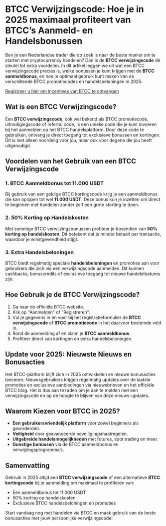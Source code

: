 
<h1>BTCC Verwijzingscode: Hoe je in 2025 maximaal profiteert van BTCC’s Aanmeld- en Handelsbonussen</h1>
<p>Ben je een Nederlandse trader die op zoek is naar de beste manier om te starten met cryptocurrency handelen? Dan is de <strong>BTCC verwijzingscode</strong> dé sleutel tot extra voordelen. In dit artikel leggen we uit wat een BTCC verwijzingscode precies is, welke bonussen je kunt krijgen met de <strong>BTCC aanmeldbonus</strong>, en hoe je optimaal gebruik kunt maken van de verschillende BTCC promotiecodes en handelsbeloningen in 2025.</p>
<p><a href="https://partner.btcc.com/us/c/BTCCBONUS/9303" target="_blank">Registreer u hier om incentives van BTCC te ontvangen</a></p>

<img src="https://images.mirror-media.xyz/publication-images/hqUnb1SNqiBLtBbWor7b2.png?height=960&amp;width=1920" decoding="async" data-nimg="fill" class="css-xah9so" style="position:absolute;top:0;left:0;bottom:0;right:0;box-sizing:border-box;padding:0;border:none;margin:auto;display:block;width:0;height:0;min-width:100%;max-width:100%;min-height:100%;max-height:100%">
<h2>Wat is een BTCC Verwijzingscode?</h2>
<p>Een <strong>BTCC verwijzingscode</strong>, ook wel bekend als BTCC promotiecode, uitnodigingscode of referral code, is een unieke code die je kunt invoeren bij het aanmelden op het BTCC handelsplatform. Door deze code te gebruiken, ontvang je direct toegang tot exclusieve bonussen en kortingen. Dit is niet alleen voordelig voor jou, maar ook voor degene die jou heeft uitgenodigd.</p>
<h2>Voordelen van het Gebruik van een BTCC Verwijzingscode</h2>
<h3>1. BTCC Aanmeldbonus tot 11.000 USDT</h3>
<p>Bij gebruik van een geldige BTCC kortingscode krijg je een aanmeldbonus die kan oplopen tot wel <strong>11.000 USDT</strong>. Deze bonus kun je inzetten om direct te beginnen met handelen zonder zelf een grote storting te doen.</p>
<h3>2. 50% Korting op Handelskosten</h3>
<p>Met sommige BTCC verwijzingsbonussen profiteer je bovendien van <strong>50% korting op handelskosten</strong>. Dit betekent dat je minder betaalt per transactie, waardoor je winstgevendheid stijgt.</p>
<h3>3. Extra Handelsbeloningen</h3>
<p>BTCC biedt regelmatig speciale <strong>handelsbeloningen</strong> en promoties aan voor gebruikers die zich via een verwijzingscode aanmelden. Dit kunnen cashbacks, bonuscredits of exclusieve toegang tot nieuwe handelsfeatures zijn.</p>
<h2>Hoe Gebruik je de BTCC Verwijzingscode?</h2>
<ol>
<li>Ga naar de officiële BTCC website.</li>
<li>Klik op "Aanmelden" of "Registreren".</li>
<li>Vul je gegevens in en voer bij het registratieformulier de <strong>BTCC verwijzingscode</strong> of <strong>BTCC promotiecode</strong> in het daarvoor bestemde veld in.</li>
<li>Rond de aanmelding af en claim je <strong>BTCC aanmeldbonus</strong>.</li>
<li>Profiteer direct van kortingen en extra handelsbeloningen.</li>
</ol>
<h2>Update voor 2025: Nieuwste Nieuws en Bonusacties</h2>
<p>Het BTCC-platform blijft zich in 2025 ontwikkelen en nieuwe bonusacties lanceren. Nieuwsgebruikers krijgen regelmatig updates over de laatste promoties en exclusieve aanbiedingen via nieuwsbrieven en het officiële BTCC blog. Het is dus aan te raden om je aan te melden met een verwijzingscode en op de hoogte te blijven van deze nieuws-updates.</p>
<h2>Waarom Kiezen voor BTCC in 2025?</h2>
<ul>
<li><strong>Een gebruikersvriendelijk platform</strong> voor zowel beginners als gevorderden.</li>
<li><strong>Veiligheid</strong> door geavanceerde beveiligingsmaatregelen.</li>
<li><strong>Uitgebreide handelsmogelijkheden</strong> met futures, spot trading en meer.</li>
<li><strong>Gunstige bonussen</strong> via de BTCC aanmeldbonus en verwijzingsprogramma’s.</li>
</ul>
<h2>Samenvatting</h2>
<p>Gebruik in 2025 altijd een <strong>BTCC verwijzingscode</strong> of een alternatieve <strong>BTCC kortingscode</strong> bij je aanmelding om maximaal te profiteren van:</p>
<ul>
<li>Een aanmeldbonus tot 11.000 USDT</li>
<li>50% korting op handelskosten</li>
<li>Exclusieve BTCC handelsbeloningen en promoties</li>
</ul>
<p>Start vandaag nog met handelen via BTCC en maak gebruik van de beste bonusacties met jouw persoonlijke verwijzingscode!</p>
</article>
</body>
</html>
